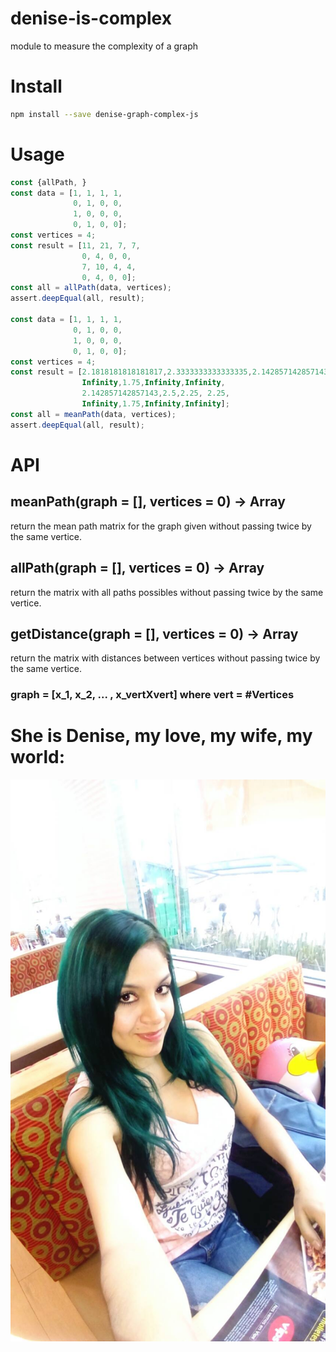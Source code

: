 # denise-is-complex
module to measure the complexity of a graph 

# Install 

```bash
npm install --save denise-graph-complex-js
```

# Usage

```js
const {allPath, }
const data = [1, 1, 1, 1,
              0, 1, 0, 0,
              1, 0, 0, 0,
              0, 1, 0, 0];
const vertices = 4;
const result = [11, 21, 7, 7, 
                0, 4, 0, 0, 
                7, 10, 4, 4, 
                0, 4, 0, 0];
const all = allPath(data, vertices);
assert.deepEqual(all, result);

const data = [1, 1, 1, 1,
              0, 1, 0, 0,
              1, 0, 0, 0,
              0, 1, 0, 0];
const vertices = 4;
const result = [2.1818181818181817,2.3333333333333335,2.142857142857143,2.142857142857143,
                Infinity,1.75,Infinity,Infinity,
                2.142857142857143,2.5,2.25, 2.25,
                Infinity,1.75,Infinity,Infinity];
const all = meanPath(data, vertices);
assert.deepEqual(all, result);
```

# API

## meanPath(graph = [], vertices = 0) -> Array


return the mean path matrix for the graph given without passing twice by the same vertice.


## allPath(graph = [], vertices = 0) -> Array


return the matrix with all paths possibles without passing twice by the same vertice.

## getDistance(graph = [], vertices = 0) -> Array


return the matrix with distances between vertices without passing twice by the same vertice.


### graph = [x_1, x_2, ... , x_vertXvert] where vert = #Vertices



# She is Denise, my love, my wife, my world:

![denise](./19073227_10211392369197249_507919421_o.jpg)